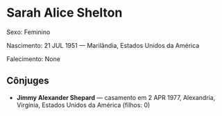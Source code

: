 # Sarah Alice Shelton

Sexo: Feminino

Nascimento: 21 JUL 1951 — Marilândia, Estados Unidos da América

Falecimento: None

## Cônjuges
- **Jimmy Alexander Shepard** — casamento em 2 APR 1977, Alexandria, Virgínia, Estados Unidos da América (filhos: 0)
